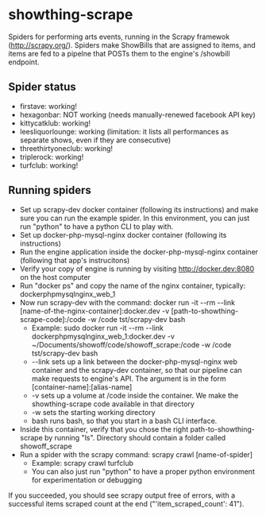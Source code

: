 # showthing-scrape
Spiders for performing arts events, running in the Scrapy framewok (http://scrapy.org/). Spiders make ShowBills that are assigned to items, and items are fed to a pipelne that POSTs them to the engine's /showbill endpoint.

## Spider status

* firstave: working!
* hexagonbar: NOT working (needs manually-renewed facebook API key)
* kittycatklub: working!
* leesliquorlounge: working (limitation: it lists all performances as separate shows, even if they are consecutive)
* threethirtyoneclub: working!
* triplerock: working!
* turfclub: working!

## Running spiders

* Set up scrapy-dev docker container (following its instructions) and make sure you can run the example spider. In this environment, you can just run "python" to have a python CLI to play with.
* Set up docker-php-mysql-nginx docker container (following its instructions)
* Run the engine application inside the docker-php-mysql-nginx container (following that app's instrucitons)
* Verify your copy of engine is running by visiting http://docker.dev:8080 on the host computer
* Run "docker ps" and copy the name of the nginx container, typically: dockerphpmysqlnginx_web_1
* Now run scrapy-dev with the command: docker run -it --rm --link [name-of-the-nginx-container]:docker.dev -v [path-to-showthing-scrape-code]:/code -w /code tst/scrapy-dev bash
    * Example: sudo docker run -it --rm --link dockerphpmysqlnginx_web_1:docker.dev -v ~/Documents/showoff/code/showoff_scrape:/code -w /code tst/scrapy-dev bash
    * --link sets up a link between the docker-php-mysql-nginx web container and the scrapy-dev container, so that our pipeline can make requests to engine's API. The argument is in the form [container-name]:[alias-name]
    * -v sets up a volume at /code inside the container. We make the showthing-scrape code available in that directory
    * -w sets the starting working directory
    * bash runs bash, so that you start in a bash CLI interface.
* Inside this container, verify that you chose the right path-to-showthing-scrape by running "ls". Directory should contain a folder called showoff_scrape
* Run a spider with the scrapy command: scrapy crawl [name-of-spider]
    * Example: scrapy crawl turfclub
    * You can also just run "python" to have a proper python environment for experimentation or debugging
    
If you succeeded, you should see scrapy output free of errors, with a successful items scraped count at the end ("'item_scraped_count': 41").
